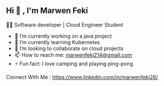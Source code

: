 ## Hi 👋 , I'm Marwen Feki 

👨‍💻 Software developer | Cloud Engineer Student

- 🔭 I’m currently working on a java project
- 🌱 I’m currently learning Kubernetes
- 👯 I’m looking to collaborate on cloud projects
- 📫 How to reach me: marwenfeki214@gmail.com
- ⚡ Fun fact: I love camping and playing ping-pong

Connect With Me :
https://www.linkedin.com/in/marwenfeki26/
